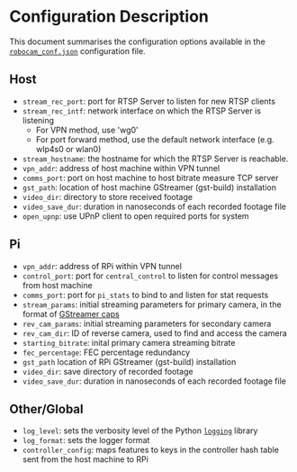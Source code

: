 # Configuration Description

This document summarises the configuration options available in the [`robocam_conf.json`](robocam_conf.json) configuration file.

## Host

- `stream_rec_port`: port for RTSP Server to listen for new RTSP clients
- `stream_rec_intf`: network interface on which the RTSP Server is listening
  - For VPN method, use 'wg0'
  - For port forward method, use the default network interface (e.g. wlp4s0 or wlan0)
- `stream_hostname`: the hostname for which the RTSP Server is reachable.
- `vpn_addr`: address of host machine within VPN tunnel
- `comms_port`: port on host machine to host bitrate measure TCP server
- `gst_path`: location of host machine GStreamer (gst-build) installation
- `video_dir`: directory to store received footage
- `video_save_dur`: duration in nanoseconds of each recorded footage file
- `open_upnp`: use UPnP client to open required ports for system

## Pi

- `vpn_addr`: address of RPi within VPN tunnel
- `control_port`: port for `central_control` to listen for control messages from host machine
- `comms_port`: port for `pi_stats` to bind to and listen for stat requests
- `stream_params`: initial streaming parameters for primary camera, in the format of [GStreamer caps](https://gstreamer.freedesktop.org/documentation/gstreamer/gstcaps.html?gi-language=c#GstCaps)
- `rev_cam_params`: initial streaming parameters for secondary camera
- `rev_cam_dir`: ID of reverse camera, used to find and access the camera
- `starting_bitrate`: inital primary camera streaming bitrate
- `fec_percentage`: FEC percentage redundancy
- `gst_path` location of RPi GStreamer (gst-build) installation
- `video_dir`: save directory of recorded footage
- `video_save_dur`: duration in nanoseconds of each recorded footage file

## Other/Global

- `log_level`: sets the verbosity level of the Python [`logging`](https://docs.python.org/3/howto/logging.html) library
- `log_format`: sets the logger format
- `controller_config`: maps features to keys in the controller hash table sent from the host machine to RPi
